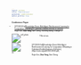 ```yaml
---
layout: archive
title: "Publications"
permalink: /publications/
author_profile: true
---
```

<style>
body {
  font-family: 'Georgia', sans-serif;
  font-size: 3;
}

h1, h2, h3, h4, h5, h6 {
  font-family: 'Georgia', sans-serif;
}

/* 添加其他元素的字体样式配置，根据需要进行扩展 */
.custom-paragraph {
  margin-bottom: 8px; /* 你可以根据需要调整这个值 */
}

p {
  line-height: 1.2;
}
</style>

### Conference Paper
- [VTC2023-Fall][Knowledge-Driven Multi-Agent Reinforcement Learning for Computation Offloading in Cybertwin-Enabled Internet of Vehicles](https://arxiv.org/pdf/2308.02603.pdf)  
Ruijin Sun, **Xiao Yang**, Nan Cheng, Xiucheng Wang, Changle Li.

<div class="container">
  <img src="D:\software\github\ste-young.github.io\images\bio-photo-2.jpg" alt="self_photo">
  <div class="content">
    <p>THis isii sss</p>
  </div>
</div>


<div class="container">
  <img src="D:\software\github\ste-young.github.io\images\bio-photo-2.jpg" alt="vtc">
  <div class="content">
    <p>[VTC2023-Fall][Knowledge-Driven Multi-Agent Reinforcement Learning for Computation Offloading in Cybertwin-Enabled Internet of Vehicles](https://arxiv.org/pdf/2308.02603.pdf)  


Ruijin Sun, **Xiao Yang**, Nan Cheng.</p>
  </div>
</div>

<style>
.container {
  display: flex;
  align-items: flex-start; /* 垂直居上对齐 */
}
.content {
  margin-left: 20px; /* 与图片的间隔 */
}
</style>

